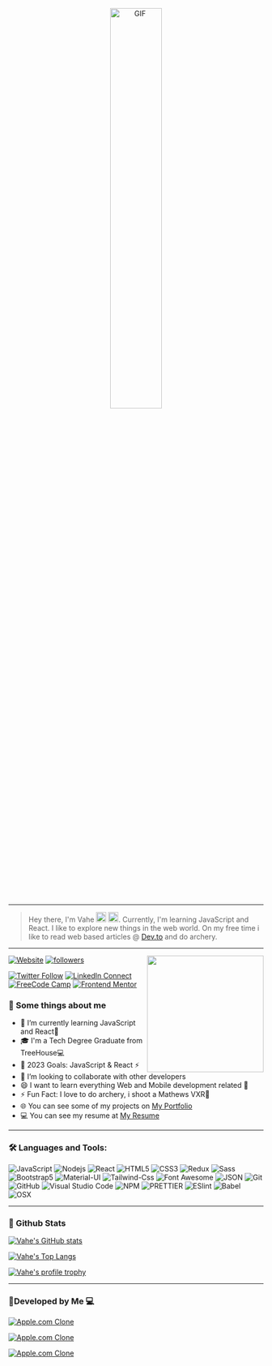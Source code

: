 <p align="center"><img alt="GIF" src="https://media.giphy.com/media/l46ChKeGsmsfE3Un6/giphy.gif?cid=ecf05e47pqglm8zguix80bz2dqj5mivs2koqjutvj5hpc6tt&rid=giphy.gif&ct=g" width="45%" height="auto"/></p>

---

> Hey there, I'm Vahe <img src="https://media.giphy.com/media/hvRJCLFzcasrR4ia7z/giphy.gif" width="20"> <img src="https://emojis.slackmojis.com/emojis/images/1531849430/4246/blob-sunglasses.gif?1531849430" width="20"/>. Currently, I'm learning JavaScript and React. I like to explore new things in the web world. On my free time i like to read web based articles @ [Dev.to](https://dev.to/)  and do archery.

---

 <img align='right' src="https://media.giphy.com/media/487L0pNZKONFN01oHO/giphy.gif?cid=ecf05e47r73yhizb3s3aqaejm6hxnwmih9d5fx2m230mlwlg&rid=giphy.gif&ct=g" width="230">
  <p>

[![Website](https://img.shields.io/website?label=vahe.tech&style=for-the-badge&url=https%3A%2F%2Fvahe.tech)](https://vahe.tech)
<a href="https://github.com/Vahe-Sevachyan">
<img alt="followers" title=" Github" src="https://img.shields.io/github/followers/Vahe-Sevachyan?color=236ad3&style=for-the-badge&logo=github&label=Follow"/>

  </p>

[![Twitter Follow](https://img.shields.io/badge/%20-Follow-black?color=14171A&labelColor=1976d2&logo=twitter&logoColor=ffffff)](https://twitter.com/CypherCode13/)
[![LinkedIn Connect](https://img.shields.io/badge/%20-Connect-black?color=14171A&labelColor=212121&logo=linkedin&logoColor=ffffff)](https://www.linkedin.com/in/vahe-gharagiozyan-863a5599/)
[![FreeCode Camp](https://img.shields.io/badge/%20-Code-black?color=14171A&labelColor=212121&logo=freecodecamp&logoColor=ffffff)](https://www.freecodecamp.org/vahe-sevachyan)
[![Frontend Mentor](https://img.shields.io/badge/%20-FrontendMentor-black?color=14171A&labelColor=212121&logo=frontendmentor&logoColor=ffffff)](https://www.frontendmentor.io/profile/CypherCode13)

### 📝 Some things about me

- 🌱 I’m currently learning JavaScript and React🤔
- 🎓 I'm a Tech Degree Graduate from TreeHouse💻
- 🥅 2023 Goals: JavaScript & React ⚡
- 🤝 I’m looking to collaborate with other developers
- 😄 I want to learn everything Web and Mobile development related 🤣
- ⚡ Fun Fact: I love to do archery, i shoot a Mathews VXR🏹
- 🌐 You can see some of my projects on [My Portfolio](https://vahe.tech/)
- 💻 You can see my resume at [My Resume](https://drive.google.com/file/d/1cwS4fia03wCe6_97kA6wduxhLua6zTL5/view)

---

### 🛠 Languages and Tools:

![JavaScript](https://img.shields.io/badge/-JavaScript-000000?style=flat&logo=javascript)
![Nodejs](https://img.shields.io/badge/-TypeScript-000000?style=flat&logo=TypeScript)
![React](https://img.shields.io/badge/-React-000000?style=flat&logo=react)
![HTML5](https://img.shields.io/badge/-HTML5-000000?style=flat&logo=html5&logoColor=ffffff&labelColor=E34F26)
![CSS3](https://img.shields.io/badge/-CSS3-000000?style=flat&logo=css3&logoColor=ffffff&labelColor=1572B6)
![Redux](https://img.shields.io/badge/-Redux-000000?style=flat&logo=redux&logoColor=764ABC&labelColor=ffffff)
![Sass](https://img.shields.io/badge/-SCSS-000000?style=flat&logo=sass&logoColor=ffffff&labelColor=%23CC6699)
![Bootstrap5](https://img.shields.io/badge/-Bootstrap%205-000000?style=flat&logo=bootstrap&logoColor=ffffff&labelColor=563D7C)
![Material-UI](https://img.shields.io/badge/-Material%20UI-000000?style=flat&logo=Material%20UI&logoColor=ffffff&labelColor=0081CB)
![Tailwind-Css](https://img.shields.io/badge/-Tailwind%20CSS-000000?style=flat&logo=tailwindcss&logoColor=ffffff&labelColor=0081CB)
![Font Awesome](https://img.shields.io/badge/-font%20awesome-000000?style=flat&logo=font-awesome&logoColor=339AF0&labelColor=ffffff)
![JSON](https://img.shields.io/badge/-JSON-000000?style=flat&logo=JSON&logoColor=000000&labelColor=ffffff)
![Git](https://img.shields.io/badge/-Git-000000?style=flat&logo=git&logoColor=F05032&labelColor=ffffff)
![GitHub](https://img.shields.io/badge/-GitHub-000000?style=flat&logo=github&logoColor=000000&labelColor=ffffff)
![Visual Studio Code](https://img.shields.io/badge/-VSCode-000000?style=flat&logo=visual-studio-code&labelColor=007ACC)
![NPM](https://img.shields.io/badge/-npm-000000?style=flat&logo=npm&labelColor=ffffff)
![PRETTIER](https://img.shields.io/badge/-prettier-000000?style=flat&logo=prettier)
![ESlint](https://img.shields.io/badge/-ESlint-000000?style=flat&logo=ESlint&labelColor=4B32C3)
![Babel](https://img.shields.io/badge/-Babel-000000?style=flat&logo=babel&logoColor=ffffff&labelColor=0078D6)
![OSX](https://img.shields.io/badge/-OSX-000000?style=flat&logo=apple&logoColor=ffffff&labelColor=0078D6)

---

### 🌟 Github Stats

[![Vahe's GitHub stats](https://github-readme-stats.vercel.app/api/?username=Vahe-Sevachyan&show_icons=true&title_color=fff&icon_color=79ff97&text_color=9f9f9f&bg_color=151515)](#)

[![Vahe's Top Langs](https://github-readme-stats.vercel.app/api/top-langs/?username=Vahe-Sevachyan&layout=compact&langs_count=10&title_color=fff&icon_color=79ff97&text_color=9f9f9f&bg_color=151515)](#)

[![Vahe's profile trophy](https://github-profile-trophy.vercel.app/?username=Vahe-Sevachyan&theme=darkhub)](#)

---

### 🔭Developed by Me 💻

[![Apple.com Clone](https://github-readme-stats.vercel.app/api/pin/?username=Vahe-Sevachyan&repo=Apple.com_Mock-Up&&title_color=fff&icon_color=f9f9f9&text_color=9f9f9f&bg_color=151515)](https://github.com/Vahe-Sevachyan/Apple.com_Mock-Up)

[![Apple.com Clone](https://github-readme-stats.vercel.app/api/pin/?username=Vahe-Sevachyan&repo=Password-Amplifier&&title_color=fff&icon_color=f9f9f9&text_color=9f9f9f&bg_color=151515)](https://vahe-sevachyan.github.io/Password-Amplifier/)
 
[![Apple.com Clone](https://github-readme-stats.vercel.app/api/pin/?username=Vahe-Sevachyan&repo=Bookmark-Tracker&&title_color=fff&icon_color=f9f9f9&text_color=9f9f9f&bg_color=151515)](https://github.com/Vahe-Sevachyan/Bookmark-Tracker)


